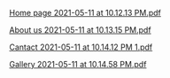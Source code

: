 

[Home page  2021-05-11 at 10.12.13 PM.pdf](https://github.com/Spotarachy/My-M1-MFW/files/6471154/Home.page.2021-05-11.at.10.12.13.PM.pdf)



[About us 2021-05-11 at 10.13.15 PM.pdf](https://github.com/Spotarachy/My-M1-MFW/files/6471156/About.us.2021-05-11.at.10.13.15.PM.pdf)



[Cantact 2021-05-11 at 10.14.12 PM 1.pdf](https://github.com/Spotarachy/My-M1-MFW/files/6471160/Cantact.2021-05-11.at.10.14.12.PM.1.pdf)




[Gallery  2021-05-11 at 10.14.58 PM.pdf](https://github.com/Spotarachy/My-M1-MFW/files/6471158/Gallery.2021-05-11.at.10.14.58.PM.pdf)


